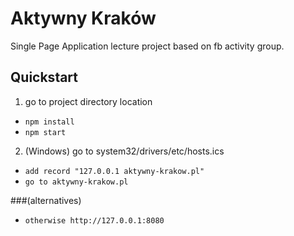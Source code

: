 # Aktywny Kraków

Single Page Application lecture project based on fb activity group.

## Quickstart
1. go to project directory location
- `npm install`
- `npm start`
2. (Windows) go to system32/drivers/etc/hosts.ics
- `add record "127.0.0.1 aktywny-krakow.pl"`
- `go to aktywny-krakow.pl`

###(alternatives)
- `otherwise http://127.0.0.1:8080`
